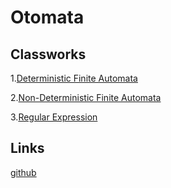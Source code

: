 # Otomata

## Classworks

1.[Deterministic Finite Automata](https://ahmetihsansavas.github.io/otomata/cw1.html)

2.[Non-Deterministic Finite Automata](https://ahmetihsansavas.github.io/otomata/cw2.html)

3.[Regular Expression](https://ahmetihsansavas.github.io/otomata/cw3.html)


## Links
[github](https://github.com/ahmetihsansavas/otomata)
